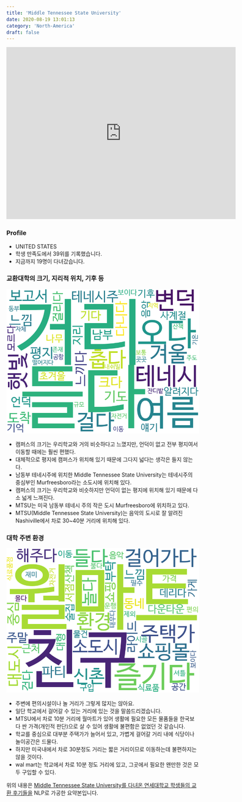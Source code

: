```yaml
---
title: 'Middle Tennessee State University'
date: 2020-08-19 13:01:13
category: 'North-America'
draft: false
---
```


<iframe
width="600"
height="450"
frameborder="0" style="border:0"
src="https://www.google.com/maps/embed/v1/place?key=AIzaSyC9e1AME-pVmWC4hBpFdu5S4dKzyepa3HQ&q=Middle+Tennessee+State+University&center=35.8486105,-86.3648813&zoom=14" allowfullscreen>
</iframe>

### Profile

* UNITED STATES
* 학생 만족도에서 39위를 기록했습니다.
* 지금까지 19명이 다녀갔습니다. 

### 교환대학의 크기, 지리적 위치, 기후 등

![gen_info-WordCloud](../univ_wordclouds_okt/gen_info/US000109_gen_info_okt.png)

* 캠퍼스의 크기는 우리학교와 거의 비슷하다고 느꼈지만, 언덕이 없고 전부 평지여서 이동할 때에는 훨씬 편했다.
* 대체적으로 평지에 캠퍼스가 위치해 있기 때문에 그다지 넓다는 생각은 들지 않는다.
* 남동부 테네시주에 위치한 Middle Tennessee State University는 테네시주의 중심부인 Murfreesboro라는 소도시에 위치해 있다.
* 캠퍼스의 크기는 우리학교와 비슷하지만 언덕이 없는 평지에 위치해 있기 때문에 다소 넓게 느껴진다.
* MTSU는 미국 남동부 테네시 주의 작은 도시 Murfreesboro에 위치하고 있다.
* MTSU(Middle Tennessee State University)는 음악의 도시로 잘 알려진 Nashiville에서 차로 30~40분 거리에 위치해 있다.


### 대학 주변 환경

![env_info-WordCloud](../univ_wordclouds_okt/env_info/US000109_env_info_okt.png)

* 주변에 편의시설이나 놀 거리가 그렇게 많지는 않아요.
* 일단 학교에서 걸어갈 수 있는 거리에 있는 것을 말씀드리겠습니다.
* MTSU에서 차로 10분 거리에 월마트가 있어 생활에 필요한 모든 물품들을 한국보다 싼 가격(개인적 판단)으로 살 수 있어 생활에 불편함은 없었던 것 같습니다.
* 학교를 중심으로 대부분 주택가가 늘어서 있고, 가볍게 걸어갈 거리 내에 식당이나 놀이공간은 드물다.
* 하지만 미국내에서 차로 30분정도 거리는 짧은 거리이므로 이동하는데 불편하지는 않을 것이다.
* wal mart는 학교에서 차로 10분 정도 거리에 있고, 그곳에서 필요한 왠만한 것은 모두 구입할 수 있다.


위의 내용은 [Middle Tennessee State University를 다녀온 연세대학교 학생들의 교환 후기들을](http://oia.yonsei.ac.kr/partner/expReport.asp?ucode=US000109&bgbn=A) NLP로 가공한 요약본입니다. 
